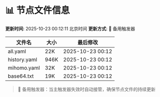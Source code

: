 # 📊 节点文件信息

**更新时间**: 2025-10-23 00:12:11 北京时间
**更新方式**: 🔄 备用触发器

| 文件名 | 大小 | 最后修改 |
|--------|------|----------|
| all.yaml | 22K | 2025-10-23 00:12 |
| history.yaml | 946K | 2025-10-23 00:12 |
| mihomo.yaml | 32K | 2025-10-23 00:12 |
| base64.txt | 19K | 2025-10-23 00:12 |

> 🔄 备用触发器：当主触发器失效时自动接管，确保节点文件的持续更新
